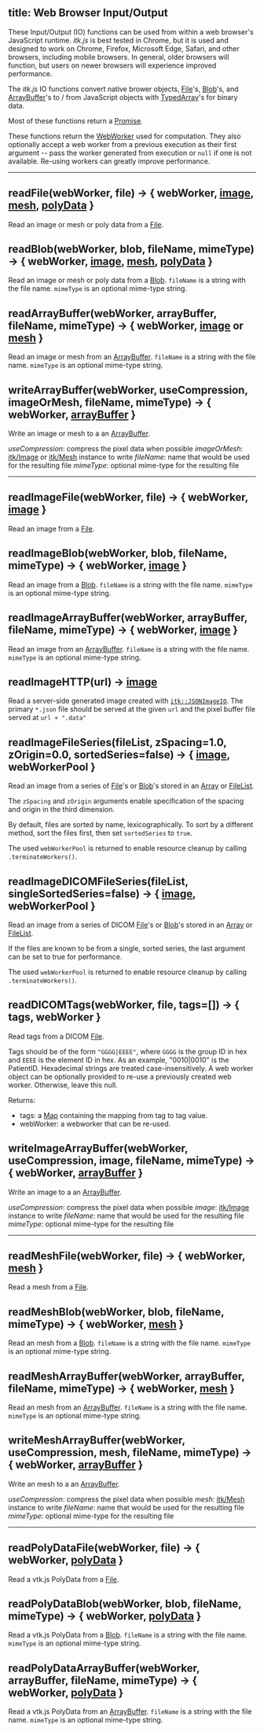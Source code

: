 title: Web Browser Input/Output
---

These Input/Output (IO) functions can be used from within a web browser's JavaScript runtime. *itk.js* is best tested in Chrome, but it is used and designed to work on Chrome, Firefox, Microsoft Edge, Safari, and other browsers, including mobile browsers. In general, older browsers will function, but users on newer browsers will experience improved performance.

The *itk.js* IO functions convert native brower objects, [File](https://developer.mozilla.org/en-US/docs/Web/API/File)'s, [Blob](https://developer.mozilla.org/en-US/docs/Web/API/Blob)'s, and [ArrayBuffer](https://developer.mozilla.org/en-US/docs/Web/JavaScript/Reference/Global_Objects/ArrayBuffer)'s to / from JavaScript objects with [TypedArray](https://developer.mozilla.org/en-US/docs/Web/JavaScript/Reference/Global_Objects/TypedArray)'s for binary data.

Most of these functions return a [Promise](https://developer.mozilla.org/en-US/docs/Web/JavaScript/Reference/Global_Objects/Promise).

These functions return the [WebWorker](https://developer.mozilla.org/en-US/docs/Web/API/Web_Workers_API/Using_web_workers) used for computation. They also optionally accept a web worker from a previous execution as their first argument -- pass the worker generated from execution or `null` if one is not available. Re-using workers can greatly improve performance.

---

## readFile(webWorker, file) -> { webWorker, [image](./Image.html), [mesh](./Mesh.html), [polyData](https://insightsoftwareconsortium.github.io/itk-js/docs/polydata_formats.html) }

Read an image or mesh or poly data from a [File](https://developer.mozilla.org/en-US/docs/Web/API/File).


## readBlob(webWorker, blob, fileName, mimeType) -> { webWorker, [image](./Image.html), [mesh](./Mesh.html), [polyData](https://insightsoftwareconsortium.github.io/itk-js/docs/polydata_formats.html) }

Read an image or mesh or poly data from a [Blob](https://developer.mozilla.org/en-US/docs/Web/API/Blob). `fileName` is a string with the file name. `mimeType` is an optional mime-type string.

## readArrayBuffer(webWorker, arrayBuffer, fileName, mimeType) -> { webWorker, [image](./Image.html) or [mesh](./Mesh.html) }

Read an image or mesh from an [ArrayBuffer](https://developer.mozilla.org/en-US/docs/Web/JavaScript/Reference/Global_Objects/ArrayBuffer). `fileName` is a string with the file name. `mimeType` is an optional mime-type string.

## writeArrayBuffer(webWorker, useCompression, imageOrMesh, fileName, mimeType) ->  { webWorker, [arrayBuffer](https://developer.mozilla.org/en-US/docs/Web/JavaScript/Reference/Global_Objects/ArrayBuffer) }

Write an image or mesh to a an [ArrayBuffer](https://developer.mozilla.org/en-US/docs/Web/JavaScript/Reference/Global_Objects/ArrayBuffer).

*useCompression*: compress the pixel data when possible
*imageOrMesh*:    [itk/Image](./Image.html) or [itk/Mesh](./Mesh.html) instance to write
*fileName*:       name that would be used for the resulting file
*mimeType*:       optional mime-type for the resulting file

---

## readImageFile(webWorker, file) -> { webWorker, [image](./Image.html) }

Read an image from a [File](https://developer.mozilla.org/en-US/docs/Web/API/File).

## readImageBlob(webWorker, blob, fileName, mimeType) -> { webWorker, [image](./Image.html) }

Read an image from a [Blob](https://developer.mozilla.org/en-US/docs/Web/API/Blob). `fileName` is a string with the file name. `mimeType` is an optional mime-type string.

## readImageArrayBuffer(webWorker, arrayBuffer, fileName, mimeType) -> { webWorker, [image](./Image.html) }

Read an image from an [ArrayBuffer](https://developer.mozilla.org/en-US/docs/Web/JavaScript/Reference/Global_Objects/ArrayBuffer). `fileName` is a string with the file name. `mimeType` is an optional mime-type string.

## readImageHTTP(url) -> [image](./Image.html)

Read a server-side generated image created with [`itk::JSONImageIO`](https://github.com/InsightSoftwareConsortium/itk-js/blob/master/include/itkJSONImageIO.h). The primary `*.json` file should be served at the given `url` and the pixel buffer file served at `url + ".data"`

## readImageFileSeries(fileList, zSpacing=1.0, zOrigin=0.0, sortedSeries=false) -> { [image](./Image.html), webWorkerPool }

Read an image from a series of [File](https://developer.mozilla.org/en-US/docs/Web/API/File)'s or [Blob](https://developer.mozilla.org/en-US/docs/Web/API/Blob)'s stored in an [Array](https://developer.mozilla.org/en-US/docs/Web/JavaScript/Reference/Global_Objects/Array) or [FileList](https://developer.mozilla.org/en-US/docs/Web/API/FileList).

The `zSpacing` and `zOrigin` arguments enable specification of the spacing and origin in the third dimension.

By default, files are sorted by name, lexicographically. To sort by a different method, sort the files first, then set `sortedSeries` to `true`.

The used `webWorkerPool` is returned to enable resource cleanup by calling `.terminateWorkers()`.

## readImageDICOMFileSeries(fileList, singleSortedSeries=false) -> { [image](./Image.html), webWorkerPool }

Read an image from a series of DICOM [File](https://developer.mozilla.org/en-US/docs/Web/API/File)'s or [Blob](https://developer.mozilla.org/en-US/docs/Web/API/Blob)'s stored in an [Array](https://developer.mozilla.org/en-US/docs/Web/JavaScript/Reference/Global_Objects/Array) or [FileList](https://developer.mozilla.org/en-US/docs/Web/API/FileList).

If the files are known to be from a single, sorted series, the last argument can be set to true for performance.

The used `webWorkerPool` is returned to enable resource cleanup by calling `.terminateWorkers()`.

## readDICOMTags(webWorker, file, tags=[]) -> { tags, webWorker }

Read tags from a DICOM [File](https://developer.mozilla.org/en-US/docs/Web/API/File).

Tags should be of the form `"GGGG|EEEE"`, where `GGGG` is the group ID in hex and `EEEE` is the element ID in hex. As an example, "0010|0010" is the PatientID.
Hexadecimal strings are treated case-insensitively.
A web worker object can be optionally provided to re-use a previously created web worker.
Otherwise, leave this null.

Returns:
- tags: a [Map](https://developer.mozilla.org/en-US/docs/Web/JavaScript/Reference/Global_Objects/Map) containing the mapping from tag to tag value.
- webWorker: a webworker that can be re-used.

## writeImageArrayBuffer(webWorker, useCompression, image, fileName, mimeType) ->  { webWorker, [arrayBuffer](https://developer.mozilla.org/en-US/docs/Web/JavaScript/Reference/Global_Objects/ArrayBuffer) }

Write an image to a an [ArrayBuffer](https://developer.mozilla.org/en-US/docs/Web/JavaScript/Reference/Global_Objects/ArrayBuffer).

*useCompression*: compress the pixel data when possible
*image*:          [itk/Image](./Image.html) instance to write
*fileName*:       name that would be used for the resulting file
*mimeType*:       optional mime-type for the resulting file

---

## readMeshFile(webWorker, file) -> { webWorker, [mesh](./Mesh.html) }

Read a mesh from a [File](https://developer.mozilla.org/en-US/docs/Web/API/File).

## readMeshBlob(webWorker, blob, fileName, mimeType) -> { webWorker, [mesh](./Mesh.html) }

Read an mesh from a [Blob](https://developer.mozilla.org/en-US/docs/Web/API/Blob). `fileName` is a string with the file name. `mimeType` is an optional mime-type string.

## readMeshArrayBuffer(webWorker, arrayBuffer, fileName, mimeType) -> { webWorker, [mesh](./Mesh.html) }

Read an mesh from an [ArrayBuffer](https://developer.mozilla.org/en-US/docs/Web/JavaScript/Reference/Global_Objects/ArrayBuffer). `fileName` is a string with the file name. `mimeType` is an optional mime-type string.

## writeMeshArrayBuffer(webWorker, useCompression, mesh, fileName, mimeType) ->  { webWorker, [arrayBuffer](https://developer.mozilla.org/en-US/docs/Web/JavaScript/Reference/Global_Objects/ArrayBuffer) }

Write an mesh to a an [ArrayBuffer](https://developer.mozilla.org/en-US/docs/Web/JavaScript/Reference/Global_Objects/ArrayBuffer).

*useCompression*: compress the pixel data when possible
*mesh*:           [itk/Mesh](./Mesh.html) instance to write
*fileName*:       name that would be used for the resulting file
*mimeType*:       optional mime-type for the resulting file

---

## readPolyDataFile(webWorker, file) -> { webWorker, [polyData](https://kitware.github.io/vtk-js/docs/structures_PolyData.html) }

Read a vtk.js PolyData from a [File](https://developer.mozilla.org/en-US/docs/Web/API/File).

## readPolyDataBlob(webWorker, blob, fileName, mimeType) -> { webWorker, [polyData](https://kitware.github.io/vtk-js/docs/structures_PolyData.html) }

Read a vtk.js PolyData from a [Blob](https://developer.mozilla.org/en-US/docs/Web/API/Blob). `fileName` is a string with the file name. `mimeType` is an optional mime-type string.

## readPolyDataArrayBuffer(webWorker, arrayBuffer, fileName, mimeType) -> { webWorker, [polyData](https://kitware.github.io/vtk-js/docs/structures_PolyData.html) }

Read a vtk.js PolyData from an [ArrayBuffer](https://developer.mozilla.org/en-US/docs/Web/JavaScript/Reference/Global_Objects/ArrayBuffer). `fileName` is a string with the file name. `mimeType` is an optional mime-type string.
